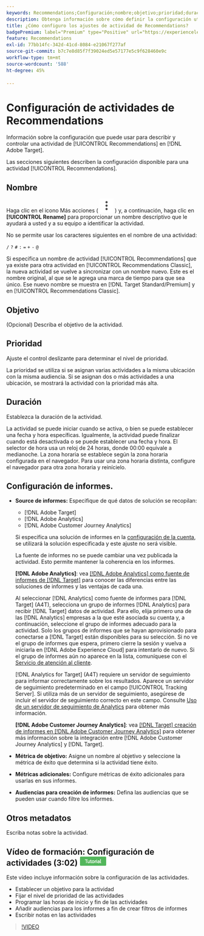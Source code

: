 ```yaml
---
keywords: Recommendations;Configuración;nombre;objetivo;prioridad;duración;configuración de informes;otros metadatos
description: Obtenga información sobre cómo definir la configuración utilizada para describir y controlar una actividad de Recommendations en Adobe Target.
title: ¿Cómo configuro los ajustes de actividad de Recommendations?
badgePremium: label="Premium" type="Positive" url="https://experienceleague.adobe.com/docs/target/using/introduction/intro.html?lang=es#premium newtab=true" tooltip="Consulte qué se incluye en Target Premium."
feature: Recommendations
exl-id: 77bb14fc-342d-41cd-8084-e21067f277af
source-git-commit: b7c7e8d85f7f39024ed5e57177e5c9f628460e9c
workflow-type: tm+mt
source-wordcount: '588'
ht-degree: 45%

---
```


# Configuración de actividades de Recommendations

Información sobre la configuración que puede usar para describir y controlar una actividad de [!UICONTROL Recommendations] en [!DNL Adobe Target].

Las secciones siguientes describen la configuración disponible para una actividad [!UICONTROL Recommendations].

## Nombre

Haga clic en el icono Más acciones ( ![icono Más acciones](/help/main/assets/icons/MoreSmallListVert.svg) ) y, a continuación, haga clic en **[!UICONTROL Rename]** para proporcionar un nombre descriptivo que le ayudará a usted y a su equipo a identificar la actividad.

No se permite usar los caracteres siguientes en el nombre de una actividad:

`/`
`?`
`#`
`:`
`=`
`+`
`-`
`@`

Si especifica un nombre de actividad [!UICONTROL Recommendations] que ya existe para otra actividad en [!UICONTROL Recommendations Classic], la nueva actividad se vuelve a sincronizar con un nombre nuevo. Este es el nombre original, al que se le agrega una marca de tiempo para que sea único. Ese nuevo nombre se muestra en [!DNL Target Standard/Premium] y en [!UICONTROL Recommendations Classic].

## Objetivo

(Opcional) Describa el objetivo de la actividad.

## Prioridad

Ajuste el control deslizante para determinar el nivel de prioridad.

La prioridad se utiliza si se asignan varias actividades a la misma ubicación con la misma audiencia. Si se asignan dos o más actividades a una ubicación, se mostrará la actividad con la prioridad más alta.

## Duración

Establezca la duración de la actividad.

La actividad se puede iniciar cuando se activa, o bien se puede establecer una fecha y hora específicas. Igualmente, la actividad puede finalizar cuando está desactivada o se puede establecer una fecha y hora. El selector de hora usa un reloj de 24 horas, donde 00:00 equivale a medianoche. La zona horaria se establece según la zona horaria configurada en el navegador. Para usar una zona horaria distinta, configure el navegador para otra zona horaria y reinícielo.

## Configuración de informes. 

* **Source de informes:** Especifique de qué datos de solución se recopilan:

   * [!DNL Adobe Target]
   * [!DNL Adobe Analytics]
   * [!DNL Adobe Customer Journey Analytics]

  Si especifica una solución de informes en la [configuración de la cuenta](/help/main/administrating-target/reporting.md), se utilizará la solución especificada y este ajuste no será visible.

  La fuente de informes no se puede cambiar una vez publicada la actividad. Esto permite mantener la coherencia en los informes.

  **[!DNL Adobe Analytics]**: vea [[!DNL Adobe Analytics] como fuente de informes de [!DNL Target]](/help/main/c-integrating-target-with-mac/a4t/a4t.md) para conocer las diferencias entre las soluciones de informes y las ventajas de cada una.

  Al seleccionar [!DNL Analytics] como fuente de informes para [!DNL Target] (A4T), selecciona un grupo de informes [!DNL Analytics] para recibir [!DNL Target] datos de actividad. Para ello, elija primero una de las [!DNL Analytics] empresas a la que esté asociada su cuenta y, a continuación, seleccione el grupo de informes adecuado para la actividad. Solo los grupos de informes que se hayan aprovisionado para conectarse a [!DNL Target] están disponibles para su selección. Si no ve el grupo de informes que espera, primero cierre la sesión y vuelva a iniciarla en [!DNL Adobe Experience Cloud] para intentarlo de nuevo. Si el grupo de informes aún no aparece en la lista, comuníquese con el [Servicio de atención al cliente](/help/main/cmp-resources-and-contact-information.md#reference_ACA3391A00EF467B87930A450050077C).

  [!DNL Analytics for Target] (A4T) requiere un servidor de seguimiento para informar correctamente sobre los resultados. Aparece un servidor de seguimiento predeterminado en el campo [!UICONTROL Tracking Server]. Si utiliza más de un servidor de seguimiento, asegúrese de incluir el servidor de seguimiento correcto en este campo. Consulte [Uso de un servidor de seguimiento de Analytics](/help/main/c-integrating-target-with-mac/a4t/analytics-tracking-server.md#task_72077BA7E93C4A65A715A18F32228823) para obtener más información.

  **[!DNL Adobe Customer Journey Analytics]**: vea [[!DNL Target] creación de informes en [!DNL Adobe Customer Journey Analytics]](/help/main/c-integrating-target-with-mac/cja/target-reporting-in-cja.md) para obtener más información sobre la integración entre [!DNL Adobe Customer Journey Analytics] y [!DNL Target].

* **Métrica de objetivo:** Asigne un nombre al objetivo y seleccione la métrica de éxito que determina si la actividad tiene éxito.
* **Métricas adicionales:** Configure métricas de éxito adicionales para usarlas en sus informes.
* **Audiencias para creación de informes:** Defina las audiencias que se pueden usar cuando filtre los informes.

## Otros metadatos

Escriba notas sobre la actividad.

## Vídeo de formación: Configuración de actividades (3:02) ![Distintivo de tutorial](/help/main/assets/tutorial.png)

Este vídeo incluye información sobre la configuración de las actividades.

* Establecer un objetivo para la actividad
* Fijar el nivel de prioridad de las actividades
* Programar las horas de inicio y fin de las actividades
* Añadir audiencias para los informes a fin de crear filtros de informes
* Escribir notas en las actividades

>[!VIDEO](https://video.tv.adobe.com/v/17381)
